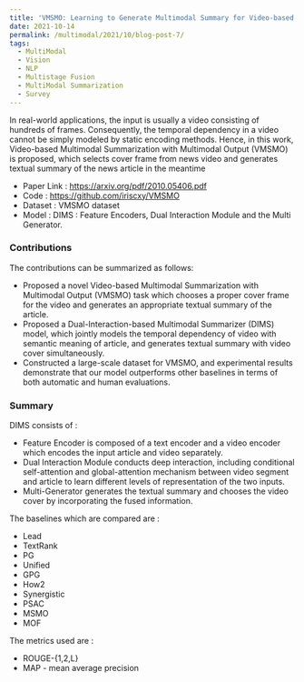 ```yaml
---
title: 'VMSMO: Learning to Generate Multimodal Summary for Video-based News Articles'
date: 2021-10-14
permalink: /multimodal/2021/10/blog-post-7/
tags:
  - MultiModal
  - Vision
  - NLP
  - Multistage Fusion
  - MultiModal Summarization
  - Survey
---
```


In real-world applications, the input is usually a video consisting of hundreds of frames. Consequently, the temporal dependency in a video cannot be simply modeled by static encoding methods. Hence, in this work, Video-based Multimodal Summarization with Multimodal Output (VMSMO) is proposed, which selects cover frame from news video and generates textual summary of the news article in the meantime

- Paper Link : https://arxiv.org/pdf/2010.05406.pdf
- Code : https://github.com/iriscxy/VMSMO
- Dataset : VMSMO dataset
- Model : DIMS : Feature Encoders, Dual Interaction Module and the Multi Generator.


### Contributions

The contributions can be summarized as follows:
- Proposed a novel Video-based Multimodal Summarization with Multimodal Output (VMSMO) task which chooses a proper cover frame for the video and generates an appropriate textual summary of the article.
- Proposed a Dual-Interaction-based Multimodal Summarizer (DIMS) model, which jointly models the temporal dependency of video with semantic meaning of article, and generates textual summary with video cover simultaneously.
- Constructed a large-scale dataset for VMSMO, and experimental results demonstrate that our model outperforms other baselines in terms
of both automatic and human evaluations.

### Summary 

DIMS consists of :
- Feature Encoder is composed of a text encoder and a video encoder which encodes the input article and video separately.
- Dual Interaction Module conducts deep interaction, including conditional self-attention and global-attention mechanism between video segment and article to learn different levels of representation of the two inputs.
- Multi-Generator generates the textual summary and chooses the video cover by incorporating
the fused information.

The baselines which are compared are :
- Lead
- TextRank
- PG
- Unified 
- GPG
- How2
- Synergistic
- PSAC
- MSMO
- MOF

The metrics used are :
- ROUGE-{1,2,L}
- MAP - mean average precision





